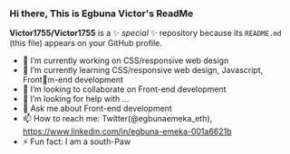 ### Hi there, This is Egbuna Victor's ReadMe

**Victor1755/Victor1755** is a ✨ _special_ ✨ repository because its `README.md` (this file) appears on your GitHub profile.
- 🔭 I’m currently working on CSS/responsive web design
- 🌱 I’m currently learning CSS/responsive web design, Javascript, Frontm-end development
- 👯 I’m looking to collaborate on Front-end development
- 🤔 I’m looking for help with ...
- 💬 Ask me about Front-end development
- 📫 How to reach me: Twitter(@egbunaemeka_eth), https://www.linkedin.com/in/egbuna-emeka-001a6621b
- ⚡ Fun fact: I am a south-Paw
